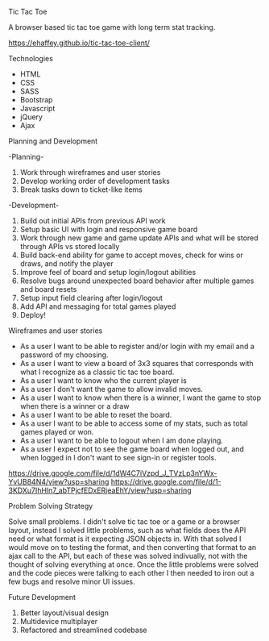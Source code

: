 Tic Tac Toe

A browser based tic tac toe game with long term stat tracking.

https://ehaffey.github.io/tic-tac-toe-client/

Technologies

- HTML
- CSS
- SASS
- Bootstrap
- Javascript
- jQuery
- Ajax

Planning and Development

-Planning-
1) Work through wireframes and user stories
2) Develop working order of development tasks
3) Break tasks down to ticket-like items

-Development-
1) Build out initial APIs from previous API work
2) Setup basic UI with login and responsive game board
3) Work through new game and game update APIs and what will be stored
through APIs vs stored locally
4) Build back-end ability for game to accept moves, check for wins or draws, and
notify the player
5) Improve feel of board and setup login/logout abilities
6) Resolve bugs around unexpected board behavior after multiple games and board resets
7) Setup input field clearing after login/logout
8) Add API and messaging for total games played
9) Deploy!

Wireframes and user stories

- As a user I want to be able to register and/or login with my email and a password of my choosing.
- As a user I want to view a board of 3x3 squares that corresponds with what I recognize as a classic tic tac toe board.
- As a user I want to know who the current player is
- As a user I don't want the game to allow invalid moves.
- As a user I want to know when there is a winner, I want the game to stop when there is a winner or a draw
- As a user I want to be able to reset the board.
- As a user I want to be able to access some of my stats, such as total games played or won.
- As a user I want to be able to logout when I am done playing.
- As a user I expect not to see the game board when logged out, and when logged in I don't want to see sign-in or register tools.

https://drive.google.com/file/d/1dW4C7iVzpd_J_TVzLp3nYWx-YvUB84N4/view?usp=sharing
https://drive.google.com/file/d/1-3KDXu7IhHln7_abTPjcfEDxERjeaEhY/view?usp=sharing


Problem Solving Strategy

Solve small problems. I didn't solve tic tac toe or a game or a browser layout, instead I solved little problems, such as what fields does the API need or what format is it expecting JSON objects in. With that solved I would move on to testing the format, and then converting that format to an ajax call to the API, but each of these was solved indivually, not with the thought of solving everything at once. Once the little problems were solved and the code pieces were talking to each other I then needed to iron out a few bugs and resolve minor UI issues.

Future Development

1) Better layout/visual design
2) Multidevice multiplayer
3) Refactored and streamlined codebase
